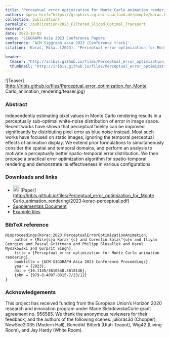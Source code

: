```yaml
---
title: "Perceptual error optimization for Monte Carlo animation rendering"
authors: <p><a href="https://graphics.cg.uni-saarland.de/people/korac.html">Miša Korać</a>, <a href="https://iribis.github.io/">Corentin Salaün</a>, <a href="http://iliyan.com/">Iliyan Georgiev</a>, <a href="https://graphics.cg.uni-saarland.de/people/grittmann.html">Pascal Grittmann</a>, <a href="https://graphics.cg.uni-saarland.de/people/slusallek.html">Philipp Slusallek</a>, <a href="https://people.mpi-inf.mpg.de/~gsingh/">Gurprit Singh</a></p>
collection: publications
permalink: /publication/2023_Filtered_Sliced_Optimal_Transport
excerpt: ''
date: 2023-10-02
venue: 'SIGGRAPH Asia 2023 Conference Papers'
conference: 'ACM Siggraph asia 2023 (Conference track)'
citation: 'Korać, Miša. (2023). "Perceptual error optimization for Monte Carlo animation rendering" <i>SIGGRAPH Asia 2023 Conference Papers</i>.'

header:
  teaser: "http://iribis.github.io/files/Perceptual_error_optimization_for_Monte Carlo_animation_rendering/teaser.jpg"
  thumbnail: "http://iribis.github.io/files/Perceptual_error_optimization_for_Monte Carlo_animation_rendering/thumbnail.jpg"
---
```


![Teaser](http://iribis.github.io/files/Perceptual_error_optimization_for_Monte Carlo_animation_rendering/teaser.jpg)

### Abstract

Independently estimating pixel values in Monte Carlo rendering results in a perceptually sub-optimal white-noise distribution of error in image space. Recent works have shown that perceptual fidelity can be improved significantly by distributing pixel error as blue noise instead. Most such works have focused on static images, ignoring the temporal perceptual effects of animation display. We extend prior formulations to simultaneously consider the spatial and temporal domains, and perform an analysis to motivate a perceptually better spatio-temporal error distribution. We then propose a practical error optimization algorithm for spatio-temporal rendering and demonstrate its effectiveness in various configurations.


### Downloads and links
- <img width="20px" src="http://iribis.github.io/assets/fonts/file-pdf-solid.svg"> [Paper](http://iribis.github.io/files/Perceptual_error_optimization_for_Monte Carlo_animation_rendering/2023-korac-perceptual.pdf)<br />
- <i class="fas fa-fw fa-link" aria-hidden="true"></i> [Supplementals Document](http://iribis.github.io/extra/2023_Perceptual_error_optim/2023-korac-perceptual-supp.pdf)<br />
- <i class="fas fa-fw fa-link" aria-hidden="true"></i> <a href="http://iribis.github.io/extra/2023_Perceptual_error_optim/2023_korac_tile_data.zip" download="2023_korac_tile_data.zip">Example tiles</a><br />


### BibTeX reference

    @inproceedings{Korac:2023:PerceptualErrorOptimizationAnimation,
        author = {Mi\v{s}a Kora\'{c} and Corentin Sala\"{u}n and Iliyan Georgiev and Pascal Grittmann and Philipp Slusallek and Karol Myszkowski and Gurprit Singh},
        title = {Perceptual error optimization for Monte Carlo animation rendering},
        booktitle = {ACM SIGGRAPH Asia 2023 Conference Proceedings},
        year = {2023},
        doi = {10.1145/3610548.3618146},
        isbn = {979-8-4007-0315-7/23/12}
    }

### Acknowledgements

This project has received funding from the European Union’s Horizon 2020 research and innovation program under Marie SkłodowskaCurie grant agreement no. 956585. We thank the anonymous reviewers for their feedback, and the authors of the following scenes: julioras3d (Chopper), NewSee2l035 (Modern Hall), Benedikt Bitterli (Utah Teapot), Wig42 (Living Room), and Jay Hardy (White Room).